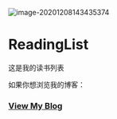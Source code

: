 ![image-20201208143435374](https://ced-md-picture.oss-cn-beijing.aliyuncs.com/img/20201208143435.png)

# ReadingList

这是我的读书列表


如果你想浏览我的博客：
### [View My Blog](http://solidspoon.xyz)
